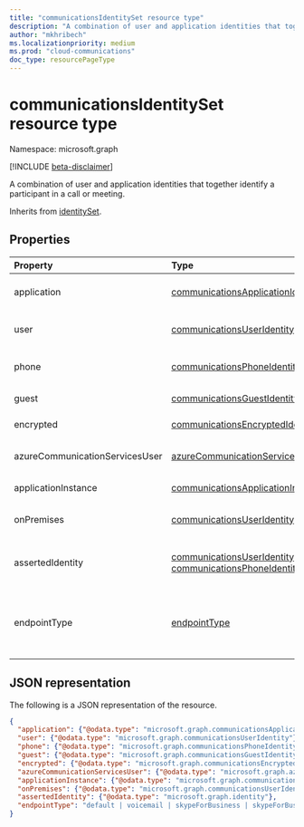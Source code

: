 ```yaml
--- 
title: "communicationsIdentitySet resource type"
description: "A combination of user and application identities that together identify a participant in a call or meeting."
author: "mkhribech"
ms.localizationpriority: medium
ms.prod: "cloud-communications"
doc_type: resourcePageType
---
```


# communicationsIdentitySet resource type

Namespace: microsoft.graph

[!INCLUDE [beta-disclaimer](../../includes/beta-disclaimer.md)]

A combination of user and application identities that together identify a participant in a call or meeting.

Inherits from [identitySet](identityset.md).

## Properties

| Property                       | Type                        | Description                                                                                                                                       |
| :----------------------------- | :---------------------------| :-------------------------------------------------------------------------------------------------------------------------------------------------|
| application | [communicationsApplicationIdentity](communicationsApplicationIdentity.md) | Inherited from **identitySet**. The application associated with this action. |
| user | [communicationsUserIdentity](communicationsUserIdentity.md) | Inherited from **identitySet**. The user associated with this action. |
| phone | [communicationsPhoneIdentity](communicationsPhoneIdentity.md) | Inherited from **identitySet**. The phone user associated with this action. |
| guest | [communicationsGuestIdentity](communicationsGuestIdentity.md) | The guest user associated with this action. |
| encrypted | [communicationsEncryptedIdentity](communicationsEncryptedIdentity.md) | The encrypted user associated with this action. |
| azureCommunicationServicesUser | [azureCommunicationServicesUserIdentity](azureCommunicationServicesUserIdentity.md) | The Azure Communication Services user associated with this action. |
| applicationInstance | [communicationsApplicationInstanceIdentity](communicationsApplicationInstanceIdentity.md) | The application instance associated with this action. |
| onPremises | [communicationsUserIdentity](communicationsUserIdentity.md) | The Skype for Business On-Premises user associated with this action. |
| assertedIdentity | [communicationsUserIdentity](communicationsUserIdentity.md) or [communicationsPhoneIdentity](communicationsPhoneIdentity.md) | An **identity** the participant would like to present itself as to the other participants in the call. |
| endpointType | [endpointType](endpointType.md) | Type of endpoint the participant is using. Possible values are: `default`, `voicemail`, `skypeForBusiness`, `skypeForBusinessVoipPhone`. |

## JSON representation

The following is a JSON representation of the resource.

<!-- {
  "blockType": "resource",
  "@odata.type": "microsoft.graph.communicationsIdentitySet",
  "optionalProperties": [
    "application",
    "user",
    "phone",
    "guest",
    "encrypted",
    "azureCommunicationServicesUser",
    "applicationInstance",
    "onPremises",
    "assertedIdentity",
    "endpointType"
  ],
} -->
```json
{
  "application": {"@odata.type": "microsoft.graph.communicationsApplicationIdentity"},
  "user": {"@odata.type": "microsoft.graph.communicationsUserIdentity"},
  "phone": {"@odata.type": "microsoft.graph.communicationsPhoneIdentity"},
  "guest": {"@odata.type": "microsoft.graph.communicationsGuestIdentity"},
  "encrypted": {"@odata.type": "microsoft.graph.communicationsEncryptedIdentity"},
  "azureCommunicationServicesUser": {"@odata.type": "microsoft.graph.azureCommunicationServicesUserIdentity"},
  "applicationInstance": {"@odata.type": "microsoft.graph.communicationsApplicationInstanceIdentity"},
  "onPremises": {"@odata.type": "microsoft.graph.communicationsUserIdentity"},
  "assertedIdentity": {"@odata.type": "microsoft.graph.identity"},
  "endpointType": "default | voicemail | skypeForBusiness | skypeForBusinessVoipPhone"
}
```

